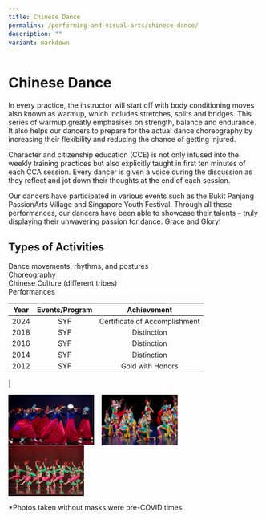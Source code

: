 ```yaml
---
title: Chinese Dance
permalink: /performing-and-visual-arts/chinese-dance/
description: ""
variant: markdown
---
```

# Chinese Dance

In every practice, the instructor will start off with body conditioning moves also known as warmup, which includes stretches, splits and bridges. This series of warmup greatly emphasises on strength, balance and endurance. It also helps our dancers to prepare for the actual dance choreography by increasing their flexibility and reducing the chance of getting injured.

  

Character and citizenship education (CCE) is not only infused into the weekly training practices but also explicitly taught in first ten minutes of each CCA session. Every dancer is given a voice during the discussion as they reflect and jot down their thoughts at the end of each session.

  

Our dancers have participated in various events such as the Bukit Panjang PassionArts Village and Singapore Youth Festival. Through all these performances, our dancers have been able to showcase their talents – truly displaying their unwavering passion for dance. Grace and Glory!

  

Types of Activities
-------------------

Dance movements, rhythms, and postures   
Choreography    
Chinese Culture (different tribes)   
Performances

| Year | Events/Program |    Achievement   |
|:----:|:--------------:|:----------------:|
| 2024 |       SYF      |  Certificate of&nbsp;Accomplishment |
| 2018 |       SYF      |    Distinction   |
| 2016 |       SYF      |    Distinction   |
| 2014 |       SYF      |    Distinction   |
| 2012 |       SYF      | Gold with Honors |
|

<img src="/images/ZHPS%20Experience/Performing%20arts/Chinese%20Dance_1.jpg" style="width:34%;margin-right:15px;" align="left">
<img src="/images/ZHPS%20Experience/Performing%20arts/Chinese%20Dance_2.jpg" style="width:30%;margin-right:15px;" align="left">
<img src="/images/ZHPS%20Experience/Performing%20arts/Chinese%20Dance_3.jpg" style="width:30%;margin-right:15px;" align="left">

<br clear="left">


\*Photos taken without masks were pre-COVID times